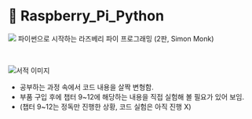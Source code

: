# 📌 Raspberry_Pi_Python 
<img src="https://img.shields.io/badge/Python-3766AB?style=flat-square&logo=Python&logoColor=white"/>
파이썬으로 시작하는 라즈베리 파이 프로그래밍 (2판, Simon Monk)  

&nbsp;

![서적 이미지](https://contents.kyobobook.co.kr/sih/fit-in/458x0/pdt/9791185890487.jpg)

* 공부하는 과정 속에서 코드 내용을 살짝 변형함.
* 부품 구입 후에 챕터 9~12에 해당하는 내용을 직접 실험해 볼 필요가 있어 보임.  
* (챕터 9~12는 정독만 진행한 상황, 코드 실험은 아직 진행 X)
